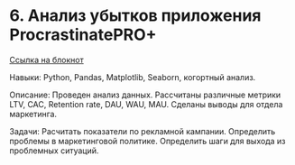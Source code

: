 # 6. Анализ убытков приложения ProcrastinatePRO+

[Ссылка на блокнот]([https://github.com/PavelGors/Praktikum_portfolio/blob/main/%D0%9F%D1%80%D0%BE%D0%B5%D0%BA%D1%82%206/6.%20%D0%90%D0%BD%D0%B0%D0%BB%D0%B8%D0%B7%20%D1%83%D0%B1%D1%8B%D1%82%D0%BA%D0%BE%D0%B2%20%D0%BF%D1%80%D0%B8%D0%BB%D0%BE%D0%B6%D0%B5%D0%BD%D0%B8%D1%8F%20ProcrastinatePRO%2B.ipynb](https://github.com/PavelGors/Praktikum_portfolio/blob/main/%D0%9F%D1%80%D0%BE%D0%B5%D0%BA%D1%82%206/6.%20%D0%90%D0%BD%D0%B0%D0%BB%D0%B8%D0%B7%20%D1%83%D0%B1%D1%8B%D1%82%D0%BA%D0%BE%D0%B2%20%D0%BF%D1%80%D0%B8%D0%BB%D0%BE%D0%B6%D0%B5%D0%BD%D0%B8%D1%8F%20ProcrastinatePRO%2B.ipynb))

Навыки: Python, Pandas, Matplotlib, Seaborn, когортный анализ.

Описание: Проведен анализ данных. Рассчитаны различные метрики LTV, CAC, Retention rate, DAU, WAU, MAU. Сделаны выводы для отдела маркетинга.

Задачи: Расчитать показатели по рекламной кампании. Определить проблемы в маркетинговой политике. Определить шаги для выхода из проблемных ситуаций.

